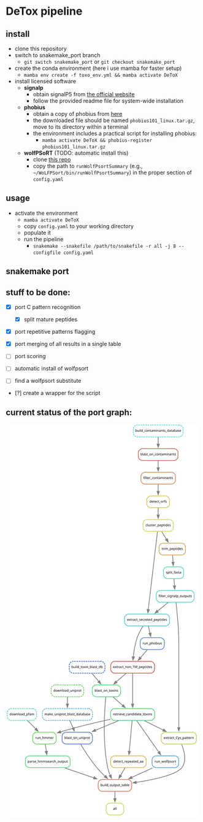 # DeTox pipeline

## install
+ clone this repository
+ switch to snakemake_port branch
  + `git switch snakemake_port` or `git checkout snakemake_port`
+ create the conda environment (here i use mamba for faster setup)
  + `mamba env create -f toxo_env.yml && mamba activate DeToX`
+ install licensed software
  + **signalp**
    + obtain signalP5 from [the official website](https://services.healthtech.dtu.dk/cgi-bin/sw_request?software=signalp&version=5.0&packageversion=5.0b&platform=Linux)
    + follow the provided readme file for system-wide installation
  + **phobius**
    + obtain a copy of phobius from [here](https://phobius.sbc.su.se/data.html)
    + the downloaded file should be named `phobius101_linux.tar.gz`, move to its directory within a terminal
    + the environment includes a practical script for installing phobius: 
      + `mamba activate DeToX && phobius-register phobius101_linux.tar.gz`
  + **wolfPSoRT** (TODO: automatic install this)
    +  clone [this repo](https://github.com/fmaguire/WoLFPSort)
    +  copy the path to `runWolfPsortSummary` (e.g., `~/WoLFPSort/bin/runWolfPsortSummary`) in the proper section of `config.yaml`

## usage
+ activate the environment
  + `mamba activate DeToX`
  + copy `config.yaml` to your working directory
  + populate it 
  + run the pipeline
    + `snakemake --snakefile /path/to/snakefile -r all -j 8 --configfile config.yaml` 

## snakemake port

## stuff to be done:

- [x] port C pattern recognition
  - [x] split mature peptides
- [x] port repetitive patterns flagging
- [x] port merging of all results in a single table
- [ ] port scoring

- [ ] automatic install of wolfpsort
- [ ] find a wolfpsort substitute
- [?] create a wrapper for the script

## current status of the port graph:
![DAG](dag.svg)

